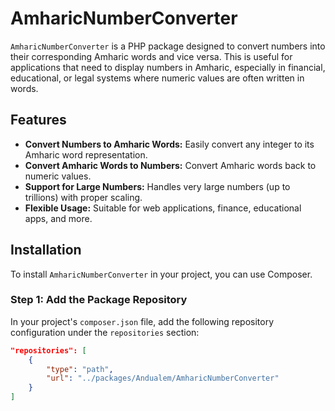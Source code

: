 # AmharicNumberConverter

`AmharicNumberConverter` is a PHP package designed to convert numbers into their corresponding Amharic words and vice versa. This is useful for applications that need to display numbers in Amharic, especially in financial, educational, or legal systems where numeric values are often written in words.

## Features

- **Convert Numbers to Amharic Words:** Easily convert any integer to its Amharic word representation.
- **Convert Amharic Words to Numbers:** Convert Amharic words back to numeric values.
- **Support for Large Numbers:** Handles very large numbers (up to trillions) with proper scaling.
- **Flexible Usage:** Suitable for web applications, finance, educational apps, and more.

## Installation

To install `AmharicNumberConverter` in your project, you can use Composer. 

### Step 1: Add the Package Repository

In your project's `composer.json` file, add the following repository configuration under the `repositories` section:

```json
"repositories": [
    {
        "type": "path",
        "url": "../packages/Andualem/AmharicNumberConverter"
    }
]




